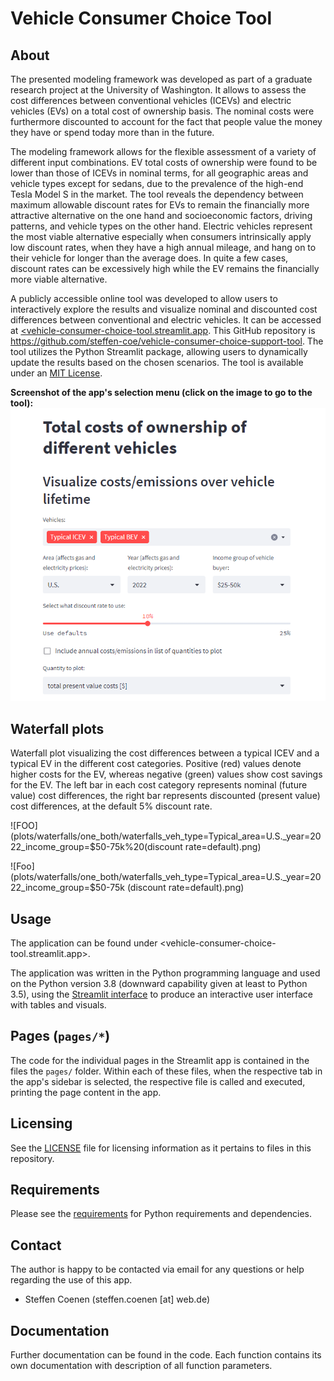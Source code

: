 # Vehicle Consumer Choice Tool

## About

The presented modeling framework was developed as part of a graduate research project at the University of Washington. It allows to assess the cost differences between conventional vehicles (ICEVs) and electric vehicles (EVs) on a total cost of ownership basis. The nominal costs were furthermore discounted to account for the fact that people value the money they have or spend today more than in the future.

The modeling framework allows for the flexible assessment of a variety of different input combinations. EV total costs of ownership were found to be lower than those of ICEVs in nominal terms, for all geographic areas and vehicle types except for sedans, due to the prevalence of the high-end Tesla Model S in the market. The tool reveals the dependency between maximum allowable discount rates for EVs to remain the financially more attractive alternative on the one hand and socioeconomic factors, driving patterns, and vehicle types on the other hand. Electric vehicles represent the most viable alternative especially when consumers intrinsically apply low discount rates, when they have a high annual mileage, and hang on to their vehicle for longer than the average does. In quite a few cases, discount rates can be excessively high while the EV remains the financially more viable alternative.

A publicly accessible online tool was developed to allow users to interactively explore the results and visualize nominal and discounted cost differences between conventional and electric vehicles. It can be accessed at [<vehicle-consumer-choice-tool.streamlit.app](https://vehicle-consumer-choice-tool.streamlit.app/). This GitHub repository is <https://github.com/steffen-coe/vehicle-consumer-choice-support-tool>. The tool utilizes the
Python Streamlit package, allowing users to dynamically update the results based on the chosen scenarios. The tool is available under an [MIT License](LICENSE).

**Screenshot of the app's selection menu (click on the image to go to the tool):**
<a href="https://vehicle-consumer-choice-tool.streamlit.app/" target="_blank">![FOO](img/screenshot.png)</a>

## Waterfall plots

Waterfall plot visualizing the cost differences between a typical ICEV and a typical EV in the different cost categories. Positive (red) values denote higher costs for the EV, whereas negative (green) values show cost savings for the EV. The left bar in each cost category represents nominal (future value) cost differences, the right bar represents discounted (present value) cost differences, at the default 5% discount rate.

![FOO](plots/waterfalls/one_both/waterfalls_veh_type=Typical_area=U.S._year=2022_income_group=$50-75k%20(discount rate=default).png)

![Foo](plots/waterfalls/one_both/waterfalls_veh_type=Typical_area=U.S._year=2022_income_group=$50-75k&#32;(discount rate=default).png)

## Usage

The application can be found under <vehicle-consumer-choice-tool.streamlit.app>.

The application was written in the Python programming language and used on the Python version 3.8 (downward capability given at least to Python 3.5), using the [Streamlit interface](https://streamlit.io/) to produce an interactive user interface with tables and visuals.


## Pages (`pages/*`)

The code for the individual pages in the Streamlit app is contained in the files the `pages/` folder. Within each of these files, when the respective tab in the app's sidebar is selected, the respective file is called and executed, printing the page content in the app.


## Licensing

See the [LICENSE](LICENSE) file for licensing information as it pertains to files in this repository.


## Requirements

Please see the [requirements](requirements.txt) for Python requirements and dependencies.


## Contact

The author is happy to be contacted via email for any questions or help regarding the use of this app.

+ Steffen Coenen (steffen.coenen [at] web.de)


## Documentation

Further documentation can be found in the code. Each function contains its own documentation with description of all function parameters.
